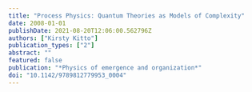 ```yaml
---
title: "Process Physics: Quantum Theories as Models of Complexity"
date: 2008-01-01
publishDate: 2021-08-20T12:06:00.562796Z
authors: ["Kirsty Kitto"]
publication_types: ["2"]
abstract: ""
featured: false
publication: "*Physics of emergence and organization*"
doi: "10.1142/9789812779953_0004"
---
```


